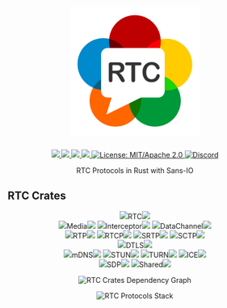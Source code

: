<h1 align="center">
 <a href="https://webrtc.rs"><img src="https://raw.githubusercontent.com/webrtc-rs/webrtc-rs.github.io/master/res/rtc.png" alt="WebRTC.rs"></a>
 <br>
</h1>
<p align="center">
 <a href="https://github.com/webrtc-rs/rtc/actions">
  <img src="https://github.com/webrtc-rs/rtc/workflows/cargo/badge.svg">
 </a>
 <a href="https://deps.rs/repo/github/webrtc-rs/rtc">
  <img src="https://deps.rs/repo/github/webrtc-rs/rtc/status.svg">
 </a>
 <a href="https://crates.io/crates/rtc">
  <img src="https://img.shields.io/crates/v/rtc.svg">
 </a>
 <a href="https://docs.rs/rtc">
  <img src="https://docs.rs/rtc/badge.svg">
 </a>
 <a href="https://doc.rust-lang.org/1.6.0/complement-project-faq.html#why-dual-mitasl2-license">
  <img src="https://img.shields.io/badge/license-MIT%2FApache--2.0-blue" alt="License: MIT/Apache 2.0">
 </a>
 <a href="https://discord.gg/4Ju8UHdXMs">
  <img src="https://img.shields.io/discord/800204819540869120?logo=discord" alt="Discord">
 </a>
</p>
<p align="center">
 RTC Protocols in Rust with Sans-IO
</p>

## RTC Crates

<p align="center">
    <img src="https://raw.githubusercontent.com/webrtc-rs/webrtc/master/doc/uncheck.png">RTC<a href="https://crates.io/crates/rtc"><img src="https://img.shields.io/crates/v/rtc.svg"></a>
    <br>
    <img src="https://raw.githubusercontent.com/webrtc-rs/webrtc/master/doc/uncheck.png">Media<a href="https://crates.io/crates/rtc-media"><img src="https://img.shields.io/crates/v/rtc-media.svg"></a>
    <img src="https://raw.githubusercontent.com/webrtc-rs/webrtc/master/doc/uncheck.png">Interceptor<a href="https://crates.io/crates/rtc-interceptor"><img src="https://img.shields.io/crates/v/rtc-interceptor.svg"></a>
    <img src="https://raw.githubusercontent.com/webrtc-rs/webrtc/master/doc/check.png">DataChannel<a href="https://crates.io/crates/rtc-datachannel"><img src="https://img.shields.io/crates/v/rtc-datachannel.svg"></a>
    <br>
    <img src="https://raw.githubusercontent.com/webrtc-rs/webrtc/master/doc/check.png">RTP<a href="https://crates.io/crates/rtc-rtp"><img src="https://img.shields.io/crates/v/rtc-rtp.svg"></a>
    <img src="https://raw.githubusercontent.com/webrtc-rs/webrtc/master/doc/check.png">RTCP<a href="https://crates.io/crates/rtc-rtcp"><img src="https://img.shields.io/crates/v/rtc-rtcp.svg"></a>
    <img src="https://raw.githubusercontent.com/webrtc-rs/webrtc/master/doc/check.png">SRTP<a href="https://crates.io/crates/rtc-srtp"><img src="https://img.shields.io/crates/v/rtc-srtp.svg"></a>
    <img src="https://raw.githubusercontent.com/webrtc-rs/webrtc/master/doc/check.png">SCTP<a href="https://crates.io/crates/rtc-sctp"><img src="https://img.shields.io/crates/v/rtc-sctp.svg"></a>
    <br>
    <img src="https://raw.githubusercontent.com/webrtc-rs/webrtc/master/doc/check.png">DTLS<a href="https://crates.io/crates/rtc-dtls"><img src="https://img.shields.io/crates/v/rtc-dtls.svg"></a>
    <br>
    <img src="https://raw.githubusercontent.com/webrtc-rs/webrtc/master/doc/uncheck.png">mDNS<a href="https://crates.io/crates/rtc-mdns"><img src="https://img.shields.io/crates/v/rtc-mdns.svg"></a>
    <img src="https://raw.githubusercontent.com/webrtc-rs/webrtc/master/doc/check.png">STUN<a href="https://crates.io/crates/rtc-stun"><img src="https://img.shields.io/crates/v/rtc-stun.svg"></a>
    <img src="https://raw.githubusercontent.com/webrtc-rs/webrtc/master/doc/uncheck.png">TURN<a href="https://crates.io/crates/rtc-turn"><img src="https://img.shields.io/crates/v/rtc-turn.svg"></a>
    <img src="https://raw.githubusercontent.com/webrtc-rs/webrtc/master/doc/uncheck.png">ICE<a href="https://crates.io/crates/rtc-ice"><img src="https://img.shields.io/crates/v/rtc-ice.svg"></a>
    <br>
    <img src="https://raw.githubusercontent.com/webrtc-rs/webrtc/master/doc/check.png">SDP<a href="https://crates.io/crates/rtc-sdp"><img src="https://img.shields.io/crates/v/rtc-sdp.svg"></a>
    <img src="https://raw.githubusercontent.com/webrtc-rs/webrtc/master/doc/check.png">Shared<a href="https://crates.io/crates/rtc-shared"><img src="https://img.shields.io/crates/v/rtc-shared.svg"></a>
</p>
<p align="center">
 <img src="https://raw.githubusercontent.com/webrtc-rs/webrtc/master/doc/rtc_crates_dep_graph.png" alt="RTC Crates Dependency Graph">
</p>
<p align="center">
 <img src="https://raw.githubusercontent.com/webrtc-rs/webrtc/master/doc/rtc_stack.png" alt="RTC Protocols Stack">
</p>
